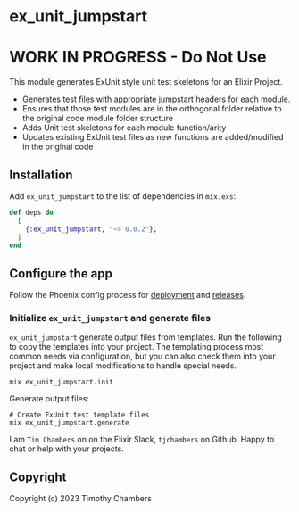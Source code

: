 # ex_unit_jumpstart

# WORK IN PROGRESS - Do Not Use

This module generates ExUnit style unit test skeletons for an Elixir Project.

- Generates test files with appropriate jumpstart headers for each module.
- Ensures that those test modules are in the orthogonal folder relative to the original code module folder structure
- Adds Unit test skeletons for each module function/arity
- Updates existing ExUnit test files as new functions are added/modified in the original code


## Installation

Add `ex_unit_jumpstart` to the list of dependencies in `mix.exs`:

```elixir
def deps do
  [
    {:ex_unit_jumpstart, "~> 0.0.2"},
  ]
end
```

## Configure the app

Follow the Phoenix config process for
[deployment](https://hexdocs.pm/phoenix/deployment.html) and
[releases](https://hexdocs.pm/phoenix/releases.html).

### Initialize `ex_unit_jumpstart` and generate files

`ex_unit_jumpstart` generate output files from templates.
Run the following to copy the templates into your project. The templating
process most common needs via configuration, but you can also check them into
your project and make local modifications to handle special needs.

```shell
mix ex_unit_jumpstart.init
```

Generate output files:

```shell
# Create ExUnit test template files
mix ex_unit_jumpstart.generate
```

I am `Tim Chambers` on on the Elixir Slack, `tjchambers` on
Github. Happy to chat or help with your projects.

## Copyright

Copyright (c) 2023 Timothy Chambers

